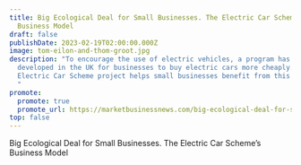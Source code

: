 ```yaml
---
title: Big Ecological Deal for Small Businesses. The Electric Car Scheme’s
  Business Model
draft: false
publishDate: 2023-02-19T02:00:00.000Z
image: tom-eilon-and-thom-groot.jpg
description: "To encourage the use of electric vehicles, a program has been
  developed in the UK for businesses to buy electric cars more cheaply. The
  Electric Car Scheme project helps small businesses benefit from this program.
  "
promote:
  promote: true
  promote_url: https://marketbusinessnews.com/big-ecological-deal-for-small-businesses-the-electric-car-schemes-business-model/320785/
top: false
---
```

Big Ecological Deal for Small Businesses. The Electric Car Scheme’s Business Model
